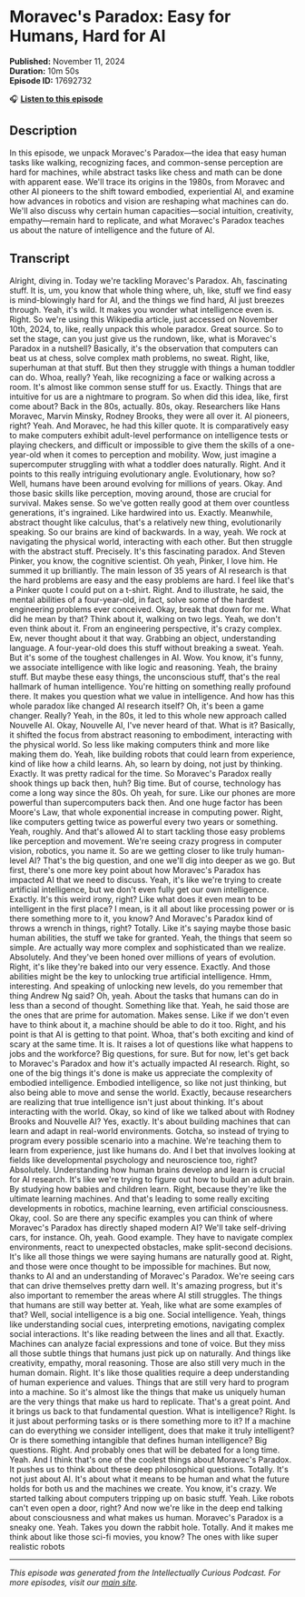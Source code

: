 # Moravec's Paradox: Easy for Humans, Hard for AI

**Published:** November 11, 2024  
**Duration:** 10m 50s  
**Episode ID:** 17692732

🎧 **[Listen to this episode](https://intellectuallycurious.buzzsprout.com/2529712/episodes/17692732-moravec's-paradox-easy-for-humans-hard-for-ai)**

## Description

In this episode, we unpack Moravec's Paradox—the idea that easy human tasks like walking, recognizing faces, and common-sense perception are hard for machines, while abstract tasks like chess and math can be done with apparent ease. We'll trace its origins in the 1980s, from Moravec and other AI pioneers to the shift toward embodied, experiential AI, and examine how advances in robotics and vision are reshaping what machines can do. We'll also discuss why certain human capacities—social intuition, creativity, empathy—remain hard to replicate, and what Moravec's Paradox teaches us about the nature of intelligence and the future of AI.

## Transcript

Alright, diving in. Today we're tackling Moravec's Paradox. Ah, fascinating stuff. It is, um, you know that whole thing where, uh, like, stuff we find easy is mind-blowingly hard for AI, and the things we find hard, AI just breezes through. Yeah, it's wild. It makes you wonder what intelligence even is. Right. So we're using this Wikipedia article, just accessed on November 10th, 2024, to, like, really unpack this whole paradox. Great source. So to set the stage, can you just give us the rundown, like, what is Moravec's Paradox in a nutshell? Basically, it's the observation that computers can beat us at chess, solve complex math problems, no sweat. Right, like, superhuman at that stuff. But then they struggle with things a human toddler can do. Whoa, really? Yeah, like recognizing a face or walking across a room. It's almost like common sense stuff for us. Exactly. Things that are intuitive for us are a nightmare to program. So when did this idea, like, first come about? Back in the 80s, actually. 80s, okay. Researchers like Hans Moravec, Marvin Minsky, Rodney Brooks, they were all over it. AI pioneers, right? Yeah. And Moravec, he had this killer quote. It is comparatively easy to make computers exhibit adult-level performance on intelligence tests or playing checkers, and difficult or impossible to give them the skills of a one-year-old when it comes to perception and mobility. Wow, just imagine a supercomputer struggling with what a toddler does naturally. Right. And it points to this really intriguing evolutionary angle. Evolutionary, how so? Well, humans have been around evolving for millions of years. Okay. And those basic skills like perception, moving around, those are crucial for survival. Makes sense. So we've gotten really good at them over countless generations, it's ingrained. Like hardwired into us. Exactly. Meanwhile, abstract thought like calculus, that's a relatively new thing, evolutionarily speaking. So our brains are kind of backwards. In a way, yeah. We rock at navigating the physical world, interacting with each other. But then struggle with the abstract stuff. Precisely. It's this fascinating paradox. And Steven Pinker, you know, the cognitive scientist. Oh yeah, Pinker, I love him. He summed it up brilliantly. The main lesson of 35 years of AI research is that the hard problems are easy and the easy problems are hard. I feel like that's a Pinker quote I could put on a t-shirt. Right. And to illustrate, he said, the mental abilities of a four-year-old, in fact, solve some of the hardest engineering problems ever conceived. Okay, break that down for me. What did he mean by that? Think about it, walking on two legs. Yeah, we don't even think about it. From an engineering perspective, it's crazy complex. Ew, never thought about it that way. Grabbing an object, understanding language. A four-year-old does this stuff without breaking a sweat. Yeah. But it's some of the toughest challenges in AI. Wow. You know, it's funny, we associate intelligence with like logic and reasoning. Yeah, the brainy stuff. But maybe these easy things, the unconscious stuff, that's the real hallmark of human intelligence. You're hitting on something really profound there. It makes you question what we value in intelligence. And how has this whole paradox like changed AI research itself? Oh, it's been a game changer. Really? Yeah, in the 80s, it led to this whole new approach called Nouvelle AI. Okay, Nouvelle AI, I've never heard of that. What is it? Basically, it shifted the focus from abstract reasoning to embodiment, interacting with the physical world. So less like making computers think and more like making them do. Yeah, like building robots that could learn from experience, kind of like how a child learns. Ah, so learn by doing, not just by thinking. Exactly. It was pretty radical for the time. So Moravec's Paradox really shook things up back then, huh? Big time. But of course, technology has come a long way since the 80s. Oh yeah, for sure. Like our phones are more powerful than supercomputers back then. And one huge factor has been Moore's Law, that whole exponential increase in computing power. Right, like computers getting twice as powerful every two years or something. Yeah, roughly. And that's allowed AI to start tackling those easy problems like perception and movement. We're seeing crazy progress in computer vision, robotics, you name it. So are we getting closer to like truly human-level AI? That's the big question, and one we'll dig into deeper as we go. But first, there's one more key point about how Moravec's Paradox has impacted AI that we need to discuss. Yeah, it's like we're trying to create artificial intelligence, but we don't even fully get our own intelligence. Exactly. It's this weird irony, right? Like what does it even mean to be intelligent in the first place? I mean, is it all about like processing power or is there something more to it, you know? And Moravec's Paradox kind of throws a wrench in things, right? Totally. Like it's saying maybe those basic human abilities, the stuff we take for granted. Yeah, the things that seem so simple. Are actually way more complex and sophisticated than we realize. Absolutely. And they've been honed over millions of years of evolution. Right, it's like they're baked into our very essence. Exactly. And those abilities might be the key to unlocking true artificial intelligence. Hmm, interesting. And speaking of unlocking new levels, do you remember that thing Andrew Ng said? Oh, yeah. About the tasks that humans can do in less than a second of thought. Something like that. Yeah, he said those are the ones that are prime for automation. Makes sense. Like if we don't even have to think about it, a machine should be able to do it too. Right, and his point is that AI is getting to that point. Whoa, that's both exciting and kind of scary at the same time. It is. It raises a lot of questions like what happens to jobs and the workforce? Big questions, for sure. But for now, let's get back to Moravec's Paradox and how it's actually impacted AI research. Right, so one of the big things it's done is make us appreciate the complexity of embodied intelligence. Embodied intelligence, so like not just thinking, but also being able to move and sense the world. Exactly, because researchers are realizing that true intelligence isn't just about thinking. It's about interacting with the world. Okay, so kind of like we talked about with Rodney Brooks and Nouvelle AI? Yes, exactly. It's about building machines that can learn and adapt in real-world environments. Gotcha, so instead of trying to program every possible scenario into a machine. We're teaching them to learn from experience, just like humans do. And I bet that involves looking at fields like developmental psychology and neuroscience too, right? Absolutely. Understanding how human brains develop and learn is crucial for AI research. It's like we're trying to figure out how to build an adult brain. By studying how babies and children learn. Right, because they're like the ultimate learning machines. And that's leading to some really exciting developments in robotics, machine learning, even artificial consciousness. Okay, cool. So are there any specific examples you can think of where Moravec's Paradox has directly shaped modern AI? We'll take self-driving cars, for instance. Oh, yeah. Good example. They have to navigate complex environments, react to unexpected obstacles, make split-second decisions. It's like all those things we were saying humans are naturally good at. Right, and those were once thought to be impossible for machines. But now, thanks to AI and an understanding of Moravec's Paradox. We're seeing cars that can drive themselves pretty darn well. It's amazing progress, but it's also important to remember the areas where AI still struggles. The things that humans are still way better at. Yeah, like what are some examples of that? Well, social intelligence is a big one. Social intelligence. Yeah, things like understanding social cues, interpreting emotions, navigating complex social interactions. It's like reading between the lines and all that. Exactly. Machines can analyze facial expressions and tone of voice. But they miss all those subtle things that humans just pick up on naturally. And things like creativity, empathy, moral reasoning. Those are also still very much in the human domain. Right. It's like those qualities require a deep understanding of human experience and values. Things that are still very hard to program into a machine. So it's almost like the things that make us uniquely human are the very things that make us hard to replicate. That's a great point. And it brings us back to that fundamental question. What is intelligence? Right. Is it just about performing tasks or is there something more to it? If a machine can do everything we consider intelligent, does that make it truly intelligent? Or is there something intangible that defines human intelligence? Big questions. Right. And probably ones that will be debated for a long time. Yeah. And I think that's one of the coolest things about Moravec's Paradox. It pushes us to think about these deep philosophical questions. Totally. It's not just about AI. It's about what it means to be human and what the future holds for both us and the machines we create. You know, it's crazy. We started talking about computers tripping up on basic stuff. Yeah. Like robots can't even open a door, right? And now we're like in the deep end talking about consciousness and what makes us human. Moravec's Paradox is a sneaky one. Yeah. Takes you down the rabbit hole. Totally. And it makes me think about like those sci-fi movies, you know? The ones with like super realistic robots

---
*This episode was generated from the Intellectually Curious Podcast. For more episodes, visit our [main site](https://intellectuallycurious.buzzsprout.com).*
